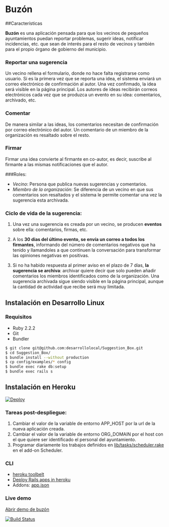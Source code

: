# Buzón

##Características

**Buzón** es una aplicación pensada para que los vecinos de pequeños ayuntamientos
puedan reportar problemas, sugerir ideas, notificar incidencias, etc. que
sean de interés para el resto de vecinos y también para el propio órgano de
gobierno del municipio.


### Reportar una sugerencia
Un vecino rellena el formulario, donde no hace falta registrarse como usuario.
Si es la primera vez que se reporta una idea, el sistema enviará un correo electrónico de
confirmación al autor. Una vez confirmado, la idea será visible en la página principal.
Los autores de ideas recibirán correos electrónicos cada vez que se produzca un evento en su idea: comentarios, archivado, etc.

### Comentar
De manera similar a las ideas, los comentarios necesitan de confirmación por correo electrónico del autor. Un comentario de un miembro de la organización es resaltado sobre el resto.

### Firmar
Firmar una idea convierte al firmante en co-autor, es decir, suscribe al firmante a las mismas notificaciones que el autor.

###Roles:
- *Vecino*: Persona que publica nuevas sugerencias y comentarios.
- *Miembro de la organización*: Se diferencia de un vecino en que sus comentarios son resaltados y
el sistema le permite comentar una vez la sugerencia esta archivada.

### Ciclo de vida de la sugerencia:

1. Una vez una sugerencia es creada por un vecino, se producen **eventos** sobre ella: comentarios, firmas, etc.

2. A los **30 dias del último evento, se envía un correo a todos los firmantes**, informando del número de comentarios negativos que ha tenido y llamandoles a que continuen la conversación para transformar las opiniones negativas en positivas.

3. Si no ha habido respuesta al primer aviso en el plazo de 7 días, **la sugerencia se archiva**: archivar quiere decir que solo pueden añadir comentarios los miembros identificados como de la organización. Una sugerencia archivada sigue siendo visible en la página principal, aunque la cantidad de actividad que recibe será muy limitada.

## Instalación en Desarrollo Linux

### Requisitos
 - Ruby 2.2.2
 - Git
 - Bundler

```bash
$ git clone git@github.com:desarrollolocal/Suggestion_Box.git
$ cd Suggestion_Box/
$ bundle install --without production
$ cp config/examples/* config
$ bundle exec rake db:setup
$ bundle exec rails s
```

## Instalación en Heroku
[![Deploy](https://www.herokucdn.com/deploy/button.png)](https://heroku.com/deploy)

### Tareas post-despliegue:
  1. Cambiar el valor de la variable de entorno APP_HOST por la url de la nueva aplicación creada.
  2. Cambiar el valor de la variable de entorno ORG_DOMAIN por el host con el que quiere ser identificado el personal del ayuntamiento.
  3. Programar diariamente los trabajos definidos en [lib/tasks/scheduler.rake](https://github.com/desarrollolocal/Suggestion_Box/blob/master/lib/tasks/scheduler.rake) en el add-on Scheduler.


### CLI
  - [heroku toolbelt](https://toolbelt.heroku.com/)
  - [Deploy Rails apps in heroku](https://devcenter.heroku.com/articles/getting-started-with-rails4)
  - Addons: [app.json](https://github.com/desarrollolocal/Suggestion_Box/blob/master/app.json)

### Live demo
 [Abrir demo de buzón](https://demo-buzon.herokuapp.com)



[![Build Status](https://travis-ci.org/desarrollolocal/Suggestion_Box.svg?branch=master)](https://travis-ci.org/desarrollolocal/Suggestion_Box)
